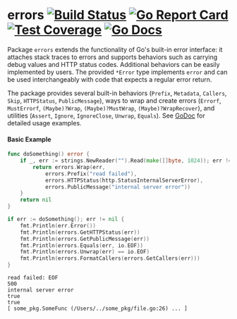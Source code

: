 # errors [![Build Status](https://travis-ci.org/ibrt/errors.svg?branch=master)](https://travis-ci.org/ibrt/errors) [![Go Report Card](https://goreportcard.com/badge/github.com/ibrt/errors)](https://goreportcard.com/report/github.com/ibrt/errors) [![Test Coverage](https://codecov.io/gh/ibrt/errors/branch/master/graph/badge.svg)](https://codecov.io/gh/ibrt/errors) [![Go Docs](https://godoc.org/github.com/ibrt/errors?status.svg)](http://godoc.org/github.com/ibrt/errors)

Package `errors` extends the functionality of Go's built-in error interface: it attaches stack traces to errors and supports behaviors such as carrying debug values and HTTP status codes. Additional behaviors can be easily implemented by users. The provided `*Error` type implements `error` and can be used interchangeably with code that expects a regular error return.

The package provides several built-in behaviors (`Prefix`, `Metadata`, `Callers`, `Skip`, `HTTPStatus`, `PublicMessage`), ways to wrap and create errors (`Errorf`, `MustErrorf`, `(Maybe)?Wrap`, `(Maybe)?MustWrap`, `(Maybe)?WrapRecover`), and utilities (`Assert`, `Ignore`, `IgnoreClose`, `Unwrap`, `Equals`). See [GoDoc](https://godoc.org/github.com/ibrt/errors) for detailed usage examples.

#### Basic Example

```go
func doSomething() error {
    if _, err := strings.NewReader("").Read(make([]byte, 1024)); err != nil {
        return errors.Wrap(err,
            errors.Prefix("read failed"),
            errors.HTTPStatus(http.StatusInternalServerError),
            errors.PublicMessage("internal server error"))
    }
    return nil
}

if err := doSomething(); err != nil {
    fmt.Println(err.Error())
    fmt.Println(errors.GetHTTPStatus(err))
    fmt.Println(errors.GetPublicMessage(err))
    fmt.Println(errors.Equals(err, io.EOF))
    fmt.Println(errors.Unwrap(err) == io.EOF)
    fmt.Println(errors.FormatCallers(errors.GetCallers(err)))
}
```

```
read failed: EOF
500
internal server error
true
true
[ some_pkg.SomeFunc (/Users/../some_pkg/file.go:26) ... ]
```
